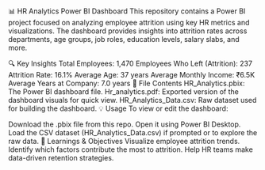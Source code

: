 📊 HR Analytics Power BI Dashboard
This repository contains a Power BI project focused on analyzing employee attrition using key HR metrics and visualizations. The dashboard provides insights into attrition rates across departments, age groups, job roles, education levels, salary slabs, and more.

🔍 Key Insights
Total Employees: 1,470
Employees Who Left (Attrition): 237
Attrition Rate: 16.1%
Average Age: 37 years
Average Monthly Income: ₹6.5K
Average Years at Company: 7.0 years
📁 File Contents
HR_Analytics.pbix: The Power BI dashboard file.
Hr_analytics.pdf: Exported version of the dashboard visuals for quick view.
HR_Analytics_Data.csv: Raw dataset used for building the dashboard.
💡 Usage
To view or edit the dashboard:

Download the .pbix file from this repo.
Open it using Power BI Desktop.
Load the CSV dataset (HR_Analytics_Data.csv) if prompted or to explore the raw data.
🧠 Learnings & Objectives
Visualize employee attrition trends.
Identify which factors contribute the most to attrition.
Help HR teams make data-driven retention strategies.
